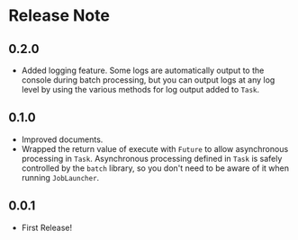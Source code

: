 # Release Note

## 0.2.0

- Added logging feature. Some logs are automatically output to the console during batch processing, but you can output logs at any log level by using the various methods for log output added to `Task`.

## 0.1.0

- Improved documents.
- Wrapped the return value of execute with `Future` to allow asynchronous processing in `Task`. Asynchronous processing defined in `Task` is safely controlled by the `batch` library, so you don't need to be aware of it when running `JobLauncher`.

## 0.0.1

- First Release!
